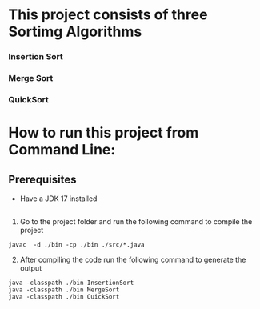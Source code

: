 # This project consists of three Sortimg Algorithms
### Insertion Sort
### Merge Sort
### QuickSort


# How to run this project from Command Line:

## Prerequisites
* Have a JDK 17 installed

## 
1. Go to the project folder and run the following command to compile the project
```
javac  -d ./bin -cp ./bin ./src/*.java
```
2. After compiling the code run the following command to generate the output
 ```
java -classpath ./bin InsertionSort
java -classpath ./bin MergeSort
java -classpath ./bin QuickSort

```

